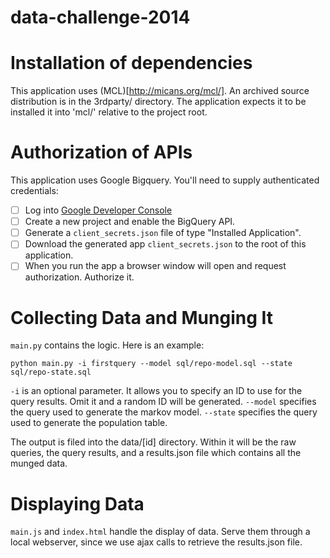data-challenge-2014
===================

# Installation of dependencies

This application uses (MCL)[http://micans.org/mcl/]. An archived source distribution is in the 3rdparty/ directory. The application expects it to be installed it into 'mcl/' relative to the project root.
 
# Authorization of APIs

This application uses Google Bigquery. You'll need to supply authenticated credentials:

-[ ] Log into [Google Developer Console](https://console.developers.google.com/)
-[ ] Create a new project and enable the BigQuery API.
-[ ] Generate a `client_secrets.json` file of type "Installed Application".
-[ ] Download the generated app `client_secrets.json` to the root of this application.
-[ ] When you run the app a browser window will open and request authorization. Authorize it.

# Collecting Data and Munging It

`main.py` contains the logic. Here is an example:

`python main.py -i firstquery --model sql/repo-model.sql --state sql/repo-state.sql`

`-i` is an optional parameter. It allows you to specify an ID to use for the query results. Omit it and a random ID will be generated.
`--model` specifies the query used to generate the markov model.
`--state` specifies the query used to generate the population table.

The output is filed into the data/[id] directory. Within it will be the raw queries, the query results, and a results.json file which contains all the munged data.

# Displaying Data

`main.js` and `index.html` handle the display of data. Serve them through a local webserver, since we use ajax calls to retrieve the results.json file.
